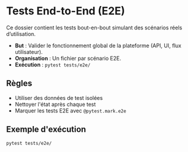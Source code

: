 # Tests End-to-End (E2E)

Ce dossier contient les tests bout-en-bout simulant des scénarios réels d’utilisation.

- **But** : Valider le fonctionnement global de la plateforme (API, UI, flux utilisateur).
- **Organisation** : Un fichier par scénario E2E.
- **Exécution** : `pytest tests/e2e/`

## Règles
- Utiliser des données de test isolées
- Nettoyer l'état après chaque test
- Marquer les tests E2E avec `@pytest.mark.e2e`

## Exemple d'exécution
```bash
pytest tests/e2e/
```
